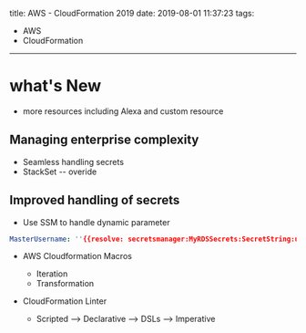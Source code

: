 title: AWS - CloudFormation 2019
date: 2019-08-01 11:37:23
tags:
- AWS
- CloudFormation
---


# what's New

* more resources including Alexa and custom resource


## Managing enterprise complexity

* Seamless handling secrets
* StackSet -- overide

## Improved handling of secrets

* Use SSM to handle dynamic parameter

```yaml
MasterUsername: ''{{resolve: secretsmanager:MyRDSSecrets:SecretString:username}}

```

* AWS Cloudformation Macros
  * Iteration
  * Transformation

* CloudFormation Linter
  *  Scripted --> Declarative --> DSLs --> Imperative
